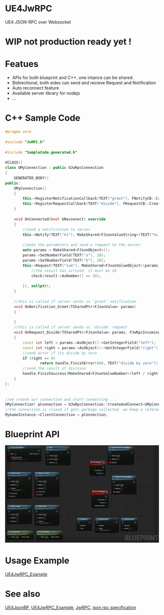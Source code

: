 # UE4JwRPC
UE4 JSON-RPC over Websocket


# WIP not production ready yet !

# Featues 
- APIs for both blueprint and C++. one intance can be shared.
- Bidirectional, both sides can send and recieve Request and Notification
- Auto reconnect feature
- Available server library for nodejs
- ...

# C++ Sample Code 
```C++
#pragma once

#include "JwRPC.h"

#include "SampleCode.generated.h"

UCLASS()
class UMyConnection : public UJwRpcConnection
{
	GENERATED_BODY()
public:
	UMyConnection()
	{
		this->RegisterNotificationCallback(TEXT("greet"), FNotifyCB::CreateUObject(this, &UMyConnection::OnNotification_Greet));
		this->RegisterRequestCallback(TEXT("divide"), FRequestCB::CreateUObject(this, &UMyConnection::OnRequest_Divide));
	}

	void OnConnected(bool bReconnect) override
	{
		//send a notification to server
		this->Notify(TEXT("hi"), MakeShared<FJsonValueString>(TEXT("hi. how is it going ?")));

		//make the parameters and send a request to the server
		auto params = MakeShared<FJsonObject>();
		params->SetNumberField(TEXT("a"), 10);
		params->SetNumberField(TEXT("b"), 20);
		this->Request(TEXT("sum"), MakeShared<FJsonValueObject>(params), FSuccessCB::CreateLambda([](TSharedPtr<FJsonValue> result) {
			//the result has arrived. it must be 20
			check(result->AsNumber() == 20);

		}), nullptr);
	}

	//this is called if server sends us 'greet' notification
	void OnNotification_Greet(TSharedPtr<FJsonValue> params)
	{
		
	}
	//this is called if server sends us 'divide' request
	void OnRequest_Divide(TSharedPtr<FJsonValue> params, FJwRpcIncomingRequest& handle)
	{
        const int left = params->AsObject()->GetIntegerField("left");
        const int right = params->AsObject()->GetIntegerField("right");
        //send error if its divide by zero
        if (right == 0)
		        return handle.FinishError(666, TEXT("divide by zero"));
        //send the result of division 
        handle.FinishSuccess(MakeShared<FJsonValueNumber>(left / right));
	}
};


//we create our connection and start connecting ...
UMyConnection* pConnection = UJwRpcConnection::CreateAndConnect<UMyConnection>(TEXT("ws://localhost"));
//the connection is closed if gets garbage collected. we keep a reference in the game instance
MyGameInstance->ClientConnection = pConnection;

```

# Blueprint API
![](/Images/Capture.JPG)

# Usage Example
[UE4JwRPC_Example](https://github.com/UPO33/UE4JwRPC_Example)



# See also
[UE4JsonBP](https://github.com/UPO33/UE4JsonBP), 
[UE4JwRPC_Example](https://github.com/UPO33/UE4JwRPC_Example),
[JwRPC](https://github.com/UPO33/JwRPC),
[json rpc specification](https://www.jsonrpc.org/specification)

